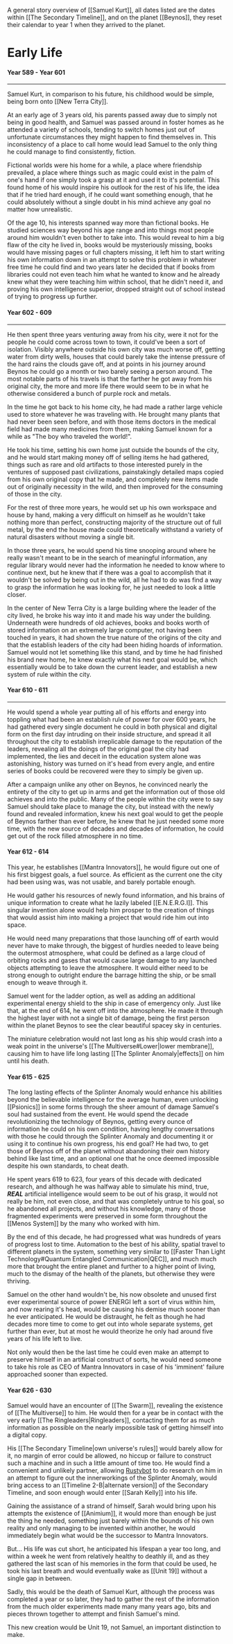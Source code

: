 A general story overview of [[Samuel Kurt]], all dates listed are the dates within [[The Secondary Timeline]], and on the planet [[Beynos]], they reset their calendar to year 1 when they arrived to the planet.
# Early Life
#### Year 589 - Year 601
---
Samuel Kurt, in comparison to his future, his childhood would be simple, being born onto [[New Terra City]].

At an early age of 3 years old, his parents passed away due to simply not being in good health, and Samuel was passed around in foster homes as he attended a variety of schools, tending to switch homes just out of unfortunate circumstances they might happen to find themselves in. This inconsistency of a place to call home would lead Samuel to the only thing he could manage to find consistently, fiction.

Fictional worlds were his home for a while, a place where friendship prevailed, a place where things such as magic could exist in the palm of one's hand if one simply took a grasp at it and used it to it's potential. This found home of his would inspire his outlook for the rest of his life, the idea that if he tried hard enough, if he could want something enough, that he could absolutely without a single doubt in his mind achieve any goal no matter how unrealistic.

Of the age 10, his interests spanned way more than fictional books. He studied sciences way beyond his age range and into things most people around him wouldn't even bother to take into. This would reveal to him a big flaw of the city he lived in, books would be mysteriously missing, books would have missing pages or full chapters missing, it left him to start writing his own information down in an attempt to solve this problem in whatever free time he could find and two years later he decided that if books from libraries could not even teach him what he wanted to know and he already knew what they were teaching him within school, that he didn't need it, and proving his own intelligence superior, dropped straight out of school instead of trying to progress up further.

#### Year 602 - 609
---
He then spent three years venturing away from his city, were it not for the people he could come across town to town, it could've been a sort of isolation. Visibly anywhere outside his own city was much worse off, getting water from dirty wells, houses that could barely take the intense pressure of the hard rains the clouds gave off, and at points in his journey around Beynos he could go a month or two barely seeing a person around. The most notable parts of his travels is that the farther he got away from his original city, the more and more life there would seem to be in what he otherwise considered a bunch of purple rock and metals.

In the time he got back to his home city, he had made a rather large vehicle used to store whatever he was traveling with. He brought many plants that had never been seen before, and with those items doctors in the medical field had made many medicines from them, making Samuel known for a while as "The boy who traveled the world!".

He took his time, setting his own home just outside the bounds of the city, and he would start making money off of selling items he had gathered, things such as rare and old artifacts to those interested purely in the ventures of supposed past civilizations, painstakingly detailed maps copied from his own original copy that he made, and completely new items made out of originally necessity in the wild, and then improved for the consuming of those in the city.

For the rest of three more years, he would set up his own workspace and house by hand, making a very difficult on himself as he wouldn't take nothing more than perfect, constructing majority of the structure out of full metal, by the end the house made could theoretically withstand a variety  of natural disasters without moving a single bit.

In those three years, he would spend his time snooping around where he really wasn't meant to be in the search of meaningful information, any regular library would never had the information he needed to know where to continue next, but he knew that if there was a goal to accomplish that it wouldn't be solved by being out in the wild, all he had to do was find a way to grasp the information he was looking for, he just needed to look a little closer.

In the center of New Terra City is a large building where the leader of the city lived, he broke his way into it and made his way under the building. Underneath were hundreds of old achieves, books and books worth of stored information on an extremely large computer, not having been touched in years, it had shown the true nature of the origins of the city and that the establish leaders of the city had been hiding hoards of information. Samuel would not let something like this stand, and by time he had finished his brand new home, he knew exactly what his next goal would be, which essentially would be to take down the current leader, and establish a new system of rule within the city.

#### Year 610 - 611
---
He would spend a whole year putting all of his efforts and energy into toppling what had been an establish rule of power for over 600 years, he had gathered every single document he could in both physical and digital form on the first day intruding on their inside structure, and spread it all throughout the city to establish irreplicable damage to the reputation of the leaders, revealing all the doings of the original goal the city had implemented, the lies and deceit in the education system alone was astonishing, history was turned on it's head from every angle, and entire series of books could be recovered were they to simply be given up.

After a campaign unlike any other on Beynos, he convinced nearly the entirety of the city to get up in arms and get the information out of those old achieves and into the public. Many of the people within the city were to say Samuel should take place to manage the city, but instead with the newly found and revealed information, knew his next goal would to get the people of Beynos farther than ever before, he knew that he just needed some more time, with the new source of decades and decades of information, he could get out of the rock filled atmosphere in no time.

#### Year 612 - 614

This year, he establishes [[Mantra Innovators]], he would figure out one of his first biggest goals, a fuel source. As efficient as the current one the city had been using was, was not usable, and barely portable enough.

He would gather his resources of newly found information, and his brains of unique information to create what he lazily labeled [[E.N.E.R.G.I]].
This singular invention alone would help him prosper to the creation of things that would assist him into making a project that would ride him out into space.

He would need many preparations that those launching off of earth would never have to make through, the biggest of hurdles needed to leave being the outermost atmosphere, what could be defined as a large cloud of orbiting rocks and gases that would cause large damage to any launched objects attempting to leave the atmosphere. It would either need to be strong enough to outright endure the barrage hitting the ship, or be small enough to weave through it.

Samuel went for the ladder option, as well as adding an additional experimental energy shield to the ship in case of emergency only. Just like that, at the end of 614, he went off into the atmosphere. He made it through the highest layer with not a single bit of damage, being the first person within the planet Beynos to see the clear beautiful spacey sky in centuries.

The miniature celebration would not last long as his ship would crash into a weak point in the universe's [[The Multiverse#Lower|lower membrane]], causing him to have life long lasting [[The Splinter Anomaly|effects]] on him until his death.

#### Year 615 - 625

The long lasting effects of the Splinter Anomaly would enhance his abilities beyond the believable intelligence for the average human, even unlocking [[Psionics]] in some forms through the sheer amount of damage Samuel's soul had sustained from the event. He would spend the decade revolutionizing the technology of Beynos, getting every ounce of information he could on his own condition, having lengthy conversations with those he could through the Splinter Anomaly and documenting it or using it to continue his own progress, his end goal? He had two, to get those of Beynos off of the planet without abandoning their own history behind like last time, and an optional one that he once deemed impossible despite his own standards, to cheat death.

He spent years 619 to 623, four years of this decade with dedicated research, and although he was halfway able to simulate his mind, true, ***REAL*** artificial intelligence would seem to be out of his grasp, it would not really be him, not even close, and that was completely untrue to his goal, so he abandoned all projects, and without his knowledge, many of those fragmented experiments were preserved in some form throughout the [[Menos System]] by the many who worked with him.

By the end of this decade, he had progressed what was hundreds of years of progress lost to time. Automation to the best of his ability, spatial travel to different planets in the system, something very similar to [[Faster Than Light Technology#Quantum Entangled Communication|QEC]], and much much more that brought the entire planet and further to a higher point of living, much to the dismay of the health of the planets, but otherwise they were thriving.

Samuel on the other hand wouldn't be, his now obsolete and unused first ever experimental source of power ENERGI left a sort of virus within him, and now rearing it's head, would be causing his demise much sooner than he ever anticipated. He would be distraught, he felt as though he had decades more time to come to get out into whole separate systems, get further than ever, but at most he would theorize he only had around five years of his life left to live.

Not only would then be the last time he could even make an attempt to preserve himself in an artificial construct of sorts, he would need someone to take his role as CEO of Mantra Innovators in case of his 'imminent' failure approached sooner than expected.

#### Year 626 - 630

Samuel would have an encounter of [[The Swarm]], revealing the existence of [[The Multiverse]] to him. He would then for a year be in contact with the very early [[The Ringleaders|Ringleaders]], contacting them for as much information as possible on the nearly impossible task of getting himself into a digital copy.

His [[The Secondary Timeline|own universe's rules]] would barely allow for it, no margin of error could be allowed, no hiccup or failure to construct such a machine and in such a little amount of time too.
He would find a convenient and unlikely partner, allowing [Rustybot](https://www.theneolanders.com/wiki/Lore/Rustybot-Lore/Rustybot) to do research on him in an attempt to figure out the innerworkings of the Splinter Anomaly, would bring access to an [[Timeline 2-B|alternate version]] of the Secondary Timeline, and soon enough would enter [[Sarah Kelly]] into his life.

Gaining the assistance of a strand of himself, Sarah would bring upon his attempts the existence of [[Animium]], it would more than enough be just the thing he needed, something just barely within the bounds of his own reality and only managing to be invented within another, he would immediately begin what would be the successor to Mantra Innovators.

But... His life was cut short, he anticipated his lifespan a year too long, and within a week he went from relatively healthy to deathly ill, and as they gathered the last scan of his memories in the form that could be used, he took his last breath and would eventually wake as [[Unit 19]] without a single gap in between.

Sadly, this would be the death of Samuel Kurt, although the process was completed a year or so later, they had to gather the rest of the information from the much older experiments made many many years ago, bits and pieces thrown together to attempt and finish Samuel's mind.

This new creation would be Unit 19, not Samuel, an important distinction to make.